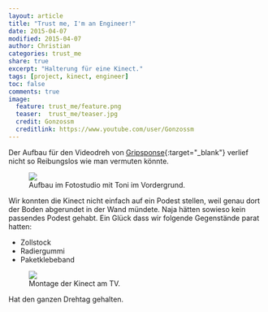 ```yaml
---
layout: article
title: "Trust me, I'm an Engineer!"
date: 2015-04-07
modified: 2015-04-07
author: Christian
categories: trust_me
share: true
excerpt: "Halterung für eine Kinect."
tags: [project, kinect, engineer]
toc: false
comments: true
image:
  feature: trust_me/feature.png
  teaser:  trust_me/teaser.jpg
  credit: Gonzossm
  creditlink: https://www.youtube.com/user/Gonzossm
---
```


Der Aufbau für den Videodreh von [Gripsponse](../gripsponse-part1){:target="_blank"} verlief nicht so Reibungslos wie man vermuten könnte.

<figure>
	<img src="{{ site.url }}/images/trust_me/kinect/fotostudio.jpg" />
	<figcaption>
		Aufbau im Fotostudio mit Toni im Vordergrund.
	</figcaption>
</figure>

Wir konnten die Kinect nicht einfach auf ein Podest stellen, weil genau dort der Boden abgerundet in der Wand mündete. 
Naja hätten sowieso kein passendes Podest gehabt. Ein Glück dass wir folgende Gegenstände parat hatten:

* Zollstock
* Radiergummi
* Paketklebeband

<figure>
	<img src="{{ site.url }}/images/trust_me/kinect/kinect_trust.jpg" />
	<figcaption>
		Montage der Kinect am TV.
	</figcaption>
</figure>

Hat den ganzen Drehtag gehalten.

